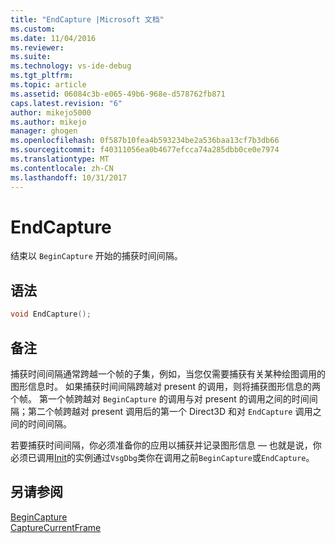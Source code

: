 ```yaml
---
title: "EndCapture |Microsoft 文档"
ms.custom: 
ms.date: 11/04/2016
ms.reviewer: 
ms.suite: 
ms.technology: vs-ide-debug
ms.tgt_pltfrm: 
ms.topic: article
ms.assetid: 06084c3b-e065-49b6-968e-d578762fb871
caps.latest.revision: "6"
author: mikejo5000
ms.author: mikejo
manager: ghogen
ms.openlocfilehash: 0f587b10fea4b593234be2a536baa13cf7b3db66
ms.sourcegitcommit: f40311056ea0b4677efcca74a285dbb0ce0e7974
ms.translationtype: MT
ms.contentlocale: zh-CN
ms.lasthandoff: 10/31/2017
---
```

# <a name="endcapture"></a>EndCapture
结束以 `BeginCapture` 开始的捕获时间间隔。  
  
## <a name="syntax"></a>语法  
  
```C++  
void EndCapture();  
```  
  
## <a name="remarks"></a>备注  
 捕获时间间隔通常跨越一个帧的子集，例如，当您仅需要捕获有关某种绘图调用的图形信息时。 如果捕获时间间隔跨越对 present 的调用，则将捕获图形信息的两个帧。 第一个帧跨越对 `BeginCapture` 的调用与对 present 的调用之间的时间间隔；第二个帧跨越对 present 调用后的第一个 Direct3D 和对 `EndCapture` 调用之间的时间间隔。  
  
 若要捕获时间间隔，你必须准备你的应用以捕获并记录图形信息 — 也就是说，你必须已调用[Init](init.md)的实例通过`VsgDbg`类你在调用之前`BeginCapture`或`EndCapture`。  
  
## <a name="see-also"></a>另请参阅  
 [BeginCapture](begincapture.md)   
 [CaptureCurrentFrame](capturecurrentframe.md)